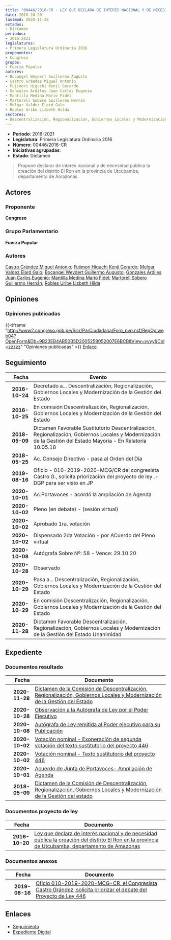 ```yaml
---
title: "00446/2016-CR - LEY QUE DECLARA DE INTERÉS NACIONAL Y DE NECESIDAD PÚBLICA LA CREACIÓN DE DISTRITO EL RON EN LA PROVINCIA DE UTCUBAMBA, DEPARTAMENTO DE AMAZONAS"
date: 2016-10-20
lastmod: 2020-11-28
estados:
- Dictamen
periodos:
- 2016-2021
legislaturas:
- Primera Legislatura Ordinaria 2016
proponentes:
- Congreso
grupos:
- Fuerza Popular
autores:
- Bocangel Weydert Guillermo Augusto
- Castro Grández Miguel Antonio
- Fujimori Higuchi Kenji Gerardo
- Gonzales Ardiles Juan Carlos Eugenio
- Mantilla Medina Mario Fidel
- Martorell Sobero Guillermo Hernán
- Melgar Valdez Elard Galo
- Robles Uribe Lizbeth Hilda
sectores:
- Descentralización, Regionalización, Gobiernos Locales y Modernización de la Gestión del Estado
---
```

- **Periodo**: 2016-2021
- **Legislatura**: Primera Legislatura Ordinaria 2016
- **Número**: 00446/2016-CR
- **Iniciativas agrupadas**: 
- **Estado**: Dictamen

> Propone declarar de interés nacional y de necesidad pública la creación del distrito El Ron en la provincia de Utcubamba, departamento de Amazonas.


## Actores

### Proponente

**Congreso**

### Grupo Parlamentario

**Fuerza Popular**

### Autores

[Castro Grández Miguel Antonio](mailto:mailto:macastro@congreso.gob.pe); [Fujimori Higuchi Kenji Gerardo](mailto:mailto:kfujimorih@congreso.gob.pe); [Melgar Valdez Elard Galo](mailto:mailto:emelgar@congreso.gob.pe); [Bocangel Weydert Guillermo Augusto](mailto:mailto:gbocangel@congreso.gob.pe); [Gonzales Ardiles Juan Carlos Eugenio](mailto:mailto:jgonzalesa@congreso.gob.pe); [Mantilla Medina Mario Fidel](mailto:mailto:mmantilla@congreso.gob.pe); [Martorell Sobero Guillermo Hernán](mailto:mailto:gmartorell@congreso.gob.pe); [Robles Uribe Lizbeth Hilda](mailto:mailto:lroblesu@congreso.gob.pe)

## Opiniones

### Opiniones publicadas

{{<iframe "http://www2.congreso.gob.pe/Sicr/ParCiudadana/Foro_pvp.nsf/RepOpiweb04?OpenForm&Db=9B23EB4AB50B5D2005258052007E6BCB&View=yyyy&Col=zzzzz" "Opiniones publicadas" >}}
[Enlace](http://www2.congreso.gob.pe/Sicr/ParCiudadana/Foro_pvp.nsf/RepOpiweb04?OpenForm&Db=9B23EB4AB50B5D2005258052007E6BCB&View=yyyy&Col=zzzzz)


## Seguimiento

| Fecha | Evento |
|------:|--------|
| **2016-10-24** | Decretado a... Descentralización, Regionalización, Gobiernos Locales y Modernización de la Gestión del Estado |
| **2016-10-25** | En comisión Descentralización, Regionalización, Gobiernos Locales y Modernización de la Gestión del Estado |
| **2018-05-09** | Dictamen Favorable Sustitutorio Descentralización, Regionalización, Gobiernos Locales y Modernización de la Gestión del Estado Mayoria - En Relatoría 10.05.18 |
| **2018-05-25** | Ac. Consejo Directivo - pasa al Orden del Día |
| **2019-08-16** | Oficio - 010-2019-2020-MCG/CR del congresista Castro G., solicita priorización del proyecto de ley .-DGP para ser visto en JP |
| **2020-10-01** | Ac.Portavoces - acordó la ampliación de Agenda |
| **2020-10-02** | Pleno (en debate) - (sesión virtual) |
| **2020-10-02** | Aprobado 1ra. votación |
| **2020-10-02** | Dispensado 2da Votación - por ACuerdo del Pleno virtual |
| **2020-10-08** | Autógrafa Sobre Nº: 58 - Vence: 29.10.20 |
| **2020-10-28** | Observado |
| **2020-10-29** | Pasa a... Descentralización, Regionalización, Gobiernos Locales y Modernización de la Gestión del Estado |
| **2020-10-29** | En comisión Descentralización, Regionalización, Gobiernos Locales y Modernización de la Gestión del Estado |
| **2020-11-28** | Dictamen Favorable Descentralización, Regionalización, Gobiernos Locales y Modernización de la Gestión del Estado Unanimidad |

## Expediente

### Documentos resultado

| Fecha | Documento |
|------:|-----------|
| **2020-11-28** | [Dictamen de la Comisión de Descentralización, Regionalización, Gobiernos Locales y Modernización de la Gestión del Estado](https://leyes.congreso.gob.pe/Documentos/2016_2021/Dictamenes/Proyectos_de_Ley/00446DC08MAY-20201128.pdf) |
| **2020-10-28** | [Observación a la Autógrafa de Ley por el Poder Ejecutivo](https://leyes.congreso.gob.pe/Documentos/2016_2021/Observacion_a_la_Autografa/OBAU00446-20201028.pdf) |
| **2020-10-08** | [Autógrafa de Ley remitida al Poder ejecutivo para su Publicación](https://leyes.congreso.gob.pe/Documentos/2016_2021/Autografas/Ley_y_de_Resolucion_Legislativa/AU00446-20201008.pdf) |
| **2020-10-02** | [Votación nominal - Exoneración de segunda votación del texto sustitutorio del proyecto 446](http://www.leyes.congreso.gob.pe/Documentos/2016_2021/Asistencia_y_Votacion/Proyectos_de_Ley/Votacion_Nominal/VNESV00446-20201002.pdf) |
| **2020-10-02** | [Votación nominal - Texto sustitutorio del proyecto 446](http://www.leyes.congreso.gob.pe/Documentos/2016_2021/Asistencia_y_Votacion/Proyectos_de_Ley/Votacion_Nominal/VNTS00446-20201002.pdf) |
| **2020-10-01** | [Acuerdo de Junta de Portavoces- Ampliación de Agenda](https://leyes.congreso.gob.pe/Documentos/2016_2021/Acuerdos/Junta_Portavoces/AJP00446-20201001.pdf) |
| **2018-05-09** | [Dictamen de la Comisión de Descentralización, Regionalización, Gobiernos Locales y Modernización de la Gestión del estado](http://www.leyes.congreso.gob.pe/Documentos/2016_2021/Dictamenes/Proyectos_de_Ley/00446DC08MAY20180509.pdf) |

### Documentos proyecto de ley

| Fecha | Documento |
|------:|-----------|
| **2016-10-20** | [Ley que declara de interés nacional y de necesidad pública la creación del distrito El Ron en la provincia de Utcubamba, departamento de Amazonas](http://www.leyes.congreso.gob.pe/Documentos/2016_2021/Proyectos_de_Ley_y_de_Resoluciones_Legislativas/PL0044620161020..pdf) |

### Documentos anexos

| Fecha | Documento |
|------:|-----------|
| **2019-08-16** | [Oficio 010-2019-2020-MCG-CR, el Congresista Castro Grández, solicita priorizar el debate del Proyecto de Ley 446](http://www.leyes.congreso.gob.pe/Documentos/2016_2021/Oficios/Congresistas/OFICIO-010-2019-2020-MCG-CR.pdf) |

## Enlaces

- [Seguimiento](http://www2.congreso.gob.pe/Sicr/TraDocEstProc/CLProLey2016.nsf/f7fff46988ca05b1052578e100829cc7/8a4b67e5575d74f405258052007d8955?OpenDocument)
- [Expediente Digital](http://www2.congreso.gob.pe/Sicr/TraDocEstProc/Expvirt_2011.nsf/visbusqptramdoc1621/00446?opendocument)

